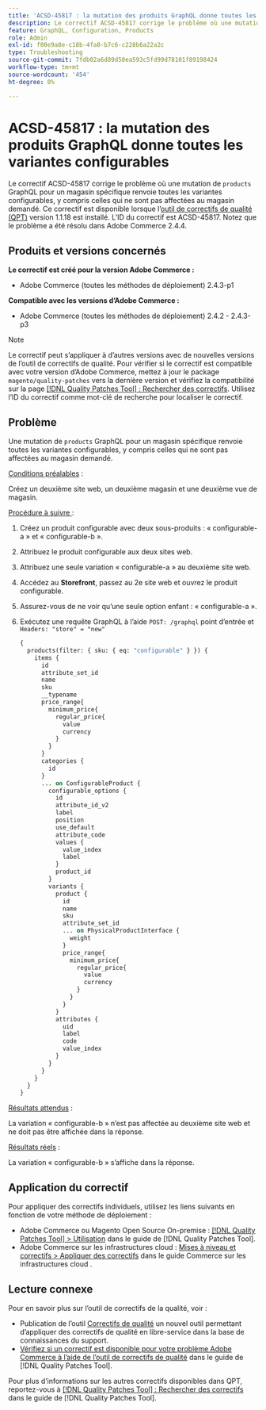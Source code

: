 ```yaml
---
title: 'ACSD-45817 : la mutation des produits GraphQL donne toutes les variantes configurables'
description: Le correctif ACSD-45817 corrige le problème où une mutation GraphQL « products » pour un magasin spécifique renvoie toutes les variantes configurables, y compris celles qui ne sont pas affectées au magasin demandé. Ce correctif est disponible lorsque l’outil [Outil de correctifs de la qualité (QPT)](https://experienceleague.adobe.com/fr/docs/commerce-operations/tools/quality-patches-tool/quality-patches-tool-to-self-serve-quality-patches) 1.1.18 est installé. L’ID du correctif est ACSD-45817. Notez que le problème a été résolu dans Adobe Commerce 2.4.4.
feature: GraphQL, Configuration, Products
role: Admin
exl-id: f00e9a8e-c18b-4fa8-b7c6-c228b6a22a2c
type: Troubleshooting
source-git-commit: 7fdb02a6d89d50ea593c5fd99d78101f89198424
workflow-type: tm+mt
source-wordcount: '454'
ht-degree: 0%

---
```


# ACSD-45817 : la mutation des produits GraphQL donne toutes les variantes configurables

Le correctif ACSD-45817 corrige le problème où une mutation de `products` GraphQL pour un magasin spécifique renvoie toutes les variantes configurables, y compris celles qui ne sont pas affectées au magasin demandé. Ce correctif est disponible lorsque l’[outil de correctifs de qualité (QPT)](https://experienceleague.adobe.com/fr/docs/commerce-operations/tools/quality-patches-tool/quality-patches-tool-to-self-serve-quality-patches) version 1.1.18 est installé. L’ID du correctif est ACSD-45817. Notez que le problème a été résolu dans Adobe Commerce 2.4.4.

## Produits et versions concernés

**Le correctif est créé pour la version Adobe Commerce :**

* Adobe Commerce (toutes les méthodes de déploiement) 2.4.3-p1

**Compatible avec les versions d’Adobe Commerce :**

* Adobe Commerce (toutes les méthodes de déploiement) 2.4.2 - 2.4.3-p3

>[!NOTE]
>
>Le correctif peut s’appliquer à d’autres versions avec de nouvelles versions de l’outil de correctifs de qualité. Pour vérifier si le correctif est compatible avec votre version d’Adobe Commerce, mettez à jour le package `magento/quality-patches` vers la dernière version et vérifiez la compatibilité sur la page [[!DNL Quality Patches Tool] : Rechercher des correctifs](https://experienceleague.adobe.com/fr/docs/commerce-operations/tools/quality-patches-tool/quality-patches-tool-to-self-serve-quality-patches). Utilisez l’ID du correctif comme mot-clé de recherche pour localiser le correctif.

## Problème

Une mutation de `products` GraphQL pour un magasin spécifique renvoie toutes les variantes configurables, y compris celles qui ne sont pas affectées au magasin demandé.

<u>Conditions préalables</u> :

Créez un deuxième site web, un deuxième magasin et une deuxième vue de magasin.

<u>Procédure à suivre </u> :

1. Créez un produit configurable avec deux sous-produits : « configurable-a » et « configurable-b ».
1. Attribuez le produit configurable aux deux sites web.
1. Attribuez une seule variation « configurable-a » au deuxième site web.
1. Accédez au **Storefront**, passez au 2e site web et ouvrez le produit configurable.
1. Assurez-vous de ne voir qu’une seule option enfant : « configurable-a ».
1. Exécutez une requête GraphQL à l’aide `POST: /graphql` point d’entrée et `Headers: "store" = "new"`

   ```GraphQL
   {
     products(filter: { sku: { eq: "configurable" } }) {
       items {
         id
         attribute_set_id
         name
         sku
         __typename
         price_range{
           minimum_price{
             regular_price{
               value
               currency
             }
           }
         }
         categories {
           id
         }
         ... on ConfigurableProduct {
           configurable_options {
             id
             attribute_id_v2
             label
             position
             use_default
             attribute_code
             values {
               value_index
               label
             }
             product_id
           }
           variants {
             product {
               id
               name
               sku
               attribute_set_id
               ... on PhysicalProductInterface {
                 weight
               }
               price_range{
                 minimum_price{
                   regular_price{
                     value
                     currency
                   }
                 }
               }
             }
             attributes {
               uid
               label
               code
               value_index
             }
           }
         }
       }
     }
   }
   ```

<u>Résultats attendus</u> :

La variation « configurable-b » n’est pas affectée au deuxième site web et ne doit pas être affichée dans la réponse.

<u>Résultats réels</u> :

La variation « configurable-b » s’affiche dans la réponse.

## Application du correctif

Pour appliquer des correctifs individuels, utilisez les liens suivants en fonction de votre méthode de déploiement :

* Adobe Commerce ou Magento Open Source On-premise : [[!DNL Quality Patches Tool] > Utilisation](/help/tools/quality-patches-tool/usage.md) dans le guide de [!DNL Quality Patches Tool].
* Adobe Commerce sur les infrastructures cloud : [Mises à niveau et correctifs > Appliquer des correctifs](https://experienceleague.adobe.com/docs/commerce-cloud-service/user-guide/develop/upgrade/apply-patches.html?lang=fr) dans le guide Commerce sur les infrastructures cloud .

## Lecture connexe

Pour en savoir plus sur l’outil de correctifs de la qualité, voir :

* Publication de l’outil [Correctifs de qualité](https://experienceleague.adobe.com/fr/docs/commerce-operations/tools/quality-patches-tool/quality-patches-tool-to-self-serve-quality-patches) un nouvel outil permettant d’appliquer des correctifs de qualité en libre-service dans la base de connaissances du support.
* [Vérifiez si un correctif est disponible pour votre problème Adobe Commerce à l’aide de l’outil de correctifs de qualité](/help/tools/quality-patches-tool/patches-available-in-qpt/check-patch-for-magento-issue-with-magento-quality-patches.md) dans le guide de [!DNL Quality Patches Tool].

Pour plus d’informations sur les autres correctifs disponibles dans QPT, reportez-vous à [[!DNL Quality Patches Tool] : Rechercher des correctifs](https://experienceleague.adobe.com/tools/commerce-quality-patches/index.html?lang=fr) dans le guide de [!DNL Quality Patches Tool].
